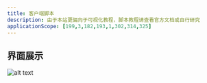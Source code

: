 ```yaml
---
title: 客户端脚本
description: 由于本站更偏向于可视化教程，脚本教程请查看官方文档或自行研究
applicationScope: [199,3,182,193,1,302,314,325]
---
```


## 界面展示

![alt text](https://cdn.gcw.wiki/gcw/image/zh_hans/commands/logic/clientscript/image.png)
